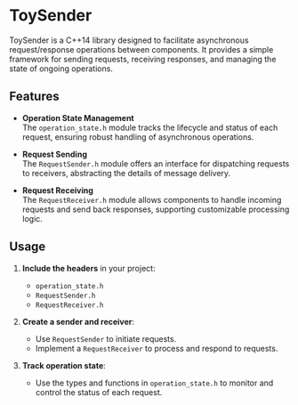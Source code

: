 # ToySender

ToySender is a C++14 library designed to facilitate asynchronous request/response operations between components. It provides a simple framework for sending requests, receiving responses, and managing the state of ongoing operations.

## Features

- **Operation State Management**  
  The `operation_state.h` module tracks the lifecycle and status of each request, ensuring robust handling of asynchronous operations.

- **Request Sending**  
  The `RequestSender.h` module offers an interface for dispatching requests to receivers, abstracting the details of message delivery.

- **Request Receiving**  
  The `RequestReceiver.h` module allows components to handle incoming requests and send back responses, supporting customizable processing logic.

## Usage

1. **Include the headers** in your project:
   - `operation_state.h`
   - `RequestSender.h`
   - `RequestReceiver.h`

2. **Create a sender and receiver**:
   - Use `RequestSender` to initiate requests.
   - Implement a `RequestReceiver` to process and respond to requests.

3. **Track operation state**:
   - Use the types and functions in `operation_state.h` to monitor and control the status of each request.